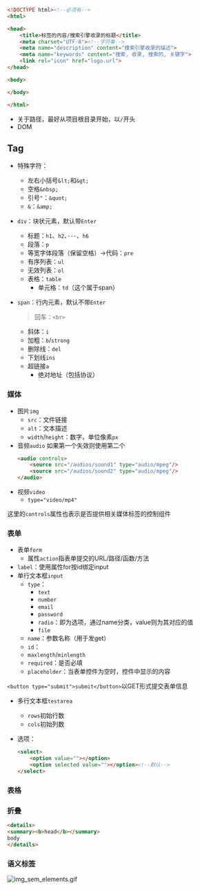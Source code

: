```html
<!DOCTYPE html><!--必须有-->
<html>

<head>
    <title>标签的内容/搜索引擎收录的标题</title>
    <meta charset="UTF-8"><!--字符集-->
    <meta name="description" content="搜索引擎收录的描述">
    <meta name="keywords" content="搜索, 收录, 搜索的, 关键字">
    <link rel="icon" href="logo.url">
</head>

<body>

</body>

</html>
```
+ 关于路径，最好从项目根目录开始，以`/`开头
+ DOM

## Tag

+ 特殊字符：
	+ 左右小括号`&lt;`和`&gt;`
	+ 空格`&nbsp;`
	+ 引号`"`：`&quot;`
	+ `&`：`&amp;`

+ `div`：块状元素，默认带`Enter`
	+ 标题：`h1`、`h2`、`···`、`h6`
	+ 段落：`p`
	+ 等宽字体段落（保留空格）->代码：`pre`
	+ 有序列表：`ul`
	+ 无效列表：`ol`
	+ 表格：`table`
		+ 单元格：`td`（这个属于span）

+ `span`：行内元素，默认不带`Enter`
	>回车：`<br>`

	+ 斜体：`i`
	+ 加粗：`b`/`strong`
	+ 删除线：`del`
	+ 下划线`ins`
	+ 超链接`a`
		+ 绝对地址（包括协议）
### 媒体
+ 图片`img`
	+ `src`：文件链接
	+ `alt`：文本描述
	+ `width`/`height`：数字，单位像素`px`
+ 音频`audio`
	如果第一个失效则使用第二个
	```html
	<audio controls>
		<source src="/audios/sound1" type="audio/mpeg"/>
		<source src="/audios/sound2" type="audio/mpeg"/>
	</audio>
	```
+ 视频`video`
	+ `type="video/mp4"`

这里的`controls`属性也表示是否提供相关媒体标签的控制组件

### 表单

+ 表单`form`
	+ 属性`action`指表单提交的URL/路径/函数/方法
+ `label`：使用属性for按id绑定input
+ 单行文本框`input`
	+ `type`：
		+ `text`
		+ `number`
		+ `email`
		+ `password`
		+ `radio`：即为选项，通过name分类，value则为其对应的值
		+ `file`
	+ `name`：参数名称（用于发get）
	+ `id`：
	+ `maxlength`/`minlength`
	+ `required`：是否必填
	+ `placeholder`：当表单控件为空时，控件中显示的内容

`<button type="submit">submit</button>`以GET形式提交表单信息

+ 多行文本框`testarea`
	+ `rows`初始行数
	+ `cols`初始列数

+ 选项：
	```html
	<select>
		<option value=""></option>
		<option selected value=""></option><!--默认-->
	</select>
	```

### 表格

### 折叠

```html
<details>
<summary><b>head</b></summary>
body
</details>
```

### 语义标签
<img alt="img_sem_elements.gif" src="https://cdn.jsdelivr.net/gh/zweix123/CS-notes@master/resource/Fronted/语义标签.gif" style="cursor: pointer;">
